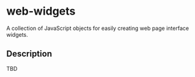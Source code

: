 # web-widgets
A collection of JavaScript objects for easily creating web page interface widgets.

## Description

TBD
